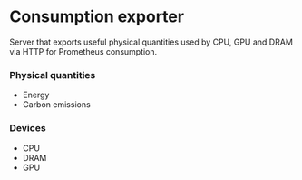 # Consumption exporter
Server that exports useful physical quantities used by CPU, GPU and DRAM via HTTP for Prometheus consumption.


### Physical quantities
- Energy
- Carbon emissions

### Devices
- CPU
- DRAM
- GPU
